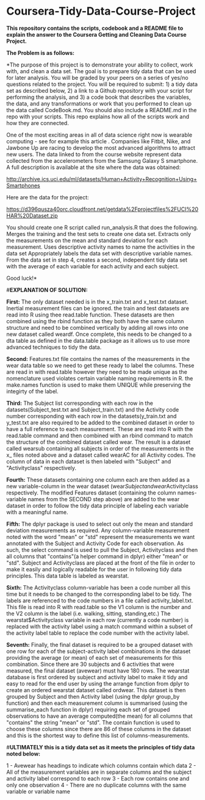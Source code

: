# Coursera-Tidy-Data-Course-Project
**This repository contains the scripts, codebook and a README file to explain the answer to the Coursera Getting and Cleaning Data Course Project.**

**The Problem is as follows:**

*The purpose of this project is to demonstrate your ability to collect, work with, and clean a data set. The goal is to prepare tidy data that can be used for later analysis. You will be graded by your peers on a series of yes/no questions related to the project. You will be required to submit: 1) a tidy data set as described below, 2) a link to a Github repository with your script for performing the analysis, and 3) a code book that describes the variables, the data, and any transformations or work that you performed to clean up the data called CodeBook.md. You should also include a README.md in the repo with your scripts. This repo explains how all of the scripts work and how they are connected.  

One of the most exciting areas in all of data science right now is wearable computing - see for example this article . Companies like Fitbit, Nike, and Jawbone Up are racing to develop the most advanced algorithms to attract new users. The data linked to from the course website represent data collected from the accelerometers from the Samsung Galaxy S smartphone. A full description is available at the site where the data was obtained: 

http://archive.ics.uci.edu/ml/datasets/Human+Activity+Recognition+Using+Smartphones 

Here are the data for the project: 

https://d396qusza40orc.cloudfront.net/getdata%2Fprojectfiles%2FUCI%20HAR%20Dataset.zip 

 You should create one R script called run_analysis.R that does the following. 
Merges the training and the test sets to create one data set.
Extracts only the measurements on the mean and standard deviation for each measurement. 
Uses descriptive activity names to name the activities in the data set
Appropriately labels the data set with descriptive variable names. 
From the data set in step 4, creates a second, independent tidy data set with the average of each variable for each activity and each subject.

Good luck!*

#**EXPLANATION OF SOLUTION:**

**First:** The only dataset needed is in the x_train.txt and x_test.txt dataset.  Inertial measurement files can be ignored. the train and test datasets are read into R using thee read.table function. These datasets are then combined using the rbind function as they both have the same column structure and need to be combined vertically by adding all rows into one new dataset called weardf. Once complete, this needs to be changed to a dta table as defined in the data.table package as it allows us to use more advanced techniques to tidy the data.

**Second:** Features.txt file contains the names of the measurements in the wear data table so we need to get these ready to label the columns.  These are read in with read.table however they need to be made unique as the nomenclature used violates certain variable naming requirements in R. the make.names function is used to make them UNIQUE while preserving the integirty of the label.

**Third:** The Subject list corresponding with each row in the datasets(Subject_test.txt and Subject_train.txt) and the Activity code number corresponding with each row in the datasets(y_train.txt and y_test.txt are also required to be added to the combined dataset in order to have a full reference to each measurement. These are read into R with the read.table command and then combined with an rbind command to match the structure of the combined dataset called wear. The result is a dataset called wearsub containing all subjects in order of the measurements in the x_ files noted above and a dataset called wearAC for all Activity codes. The column of data in each dataset is then labeled with "Subject" and "Activityclass" respectively.

**Fourth:** These datasets containing one column each are then added as a new variable-column in the wear dataset (wear$Subject and wear$Activityclass respectively. The modified Features dataset (containing the column names-variable names from the SECOND step above) are added to the wear dataset in order to follow the tidy data principle of labeling each variable with a meaningful name.

**Fifth:** The dplyr package is used to select out only the mean and standard deviation measurements as required. Any column-variable measurement noted with the word "mean" or "std" represent the measurements we want annotated with the Subject and Activity Code for each observation. As such, the select command is used to pull the Subject, Activityclass and then all columns that "contains"(a helper command in dplyr) either "mean" or "std". Subject and Activityclass are placed at the front of the file in order to make it easily and logically readable for the user in following tidy data principles. This data table is labeled as wearstat.

**Sixth:** The Activityclass column-variable has been a code number all this time but it needs to be changed to the corresponding label to be tidy. The labels are referenced to the code numbers in a file called activity_label.txt. This file is read into R with read.table so the V1 column is the number and the V2 column is the label (i.e. walking, sitting, standing,etc.) The wearstat$Activityclass variable in each row (currently a code number) is replaced with the activity label using a match command within a subset of the activity label table to replace the code number with the activity label.

**Seventh:** Finally, the final dataset is required to be a grouped dataset with one row for each of the subject-activity label combinations in the dataset providing the average (or mean) of each set of measurements for this combination. Since there are 30 subjects and 6 activities that were measured, the final dataset (avewear) must have 180 rows. The wearstat database is first ordered by subject and activity label to make it tidy and easy to read for the end user by using the arrange function from dplyr to create an ordered wearstat dataset called ordwear. This dataset is then grouped by Subject and then Activity label (using the dplyr group_by function) and then each measurement column is summarised (using the summarise_each function in dplyr) requiring each set of grouped observations to have an average computed(the mean) for all columns that "contains" the string "mean" or "std".  The contain function is used to choose these columns since there are 86 of these columns in the dataset and this is the shortest way to define this list of columns-measurements.

#**ULTIMATELY this is a tidy data set as it meets the principles of tidy data noted below:**

1 - Avewear has headings to indicate which columns contain which data
2 - All of the measurement variables are in separate columns and the subject and activity label correspond to each row
3 - Each row contains one and only one observation
4 - There are no duplicate columns with the same variable or variable name


